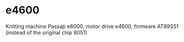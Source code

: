 # e4600
Knitting machine Passap e6000, motor drive e4600, firmware AT89S51 (instead of the original chip 8051) 
